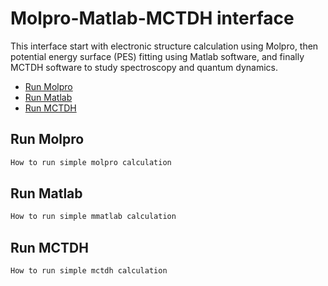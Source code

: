 # Molpro-Matlab-MCTDH interface

This interface start with electronic structure calculation using Molpro, then potential energy surface (PES) fitting using Matlab software, and finally MCTDH software to study spectroscopy and quantum dynamics.


* [Run Molpro](#run-molpro)
* [Run Matlab](#run-matlab)
* [Run MCTDH](#run-mctdh)

## Run Molpro
```sh
How to run simple molpro calculation
```
## Run Matlab
```sh
How to run simple mmatlab calculation
```
## Run MCTDH
```sh
How to run simple mctdh calculation
```


